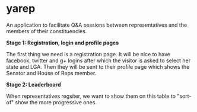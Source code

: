 # yarep
An application to facilitate Q&amp;A sessions between representatives and the members of their constituencies.

**Stage 1: Registration, login and profile pages**

The first thing we need is a registration page.
It will be nice to have facebook, twitter and g+ logins after which the visitor is asked to select her state and LGA.
Then they will be sent to their profile page which shows the Senator and House of Reps member.

**Stage 2: Leaderboard**

When representatives regsiter, we want to show them on this table to "sort-of" show the more progressive ones.
